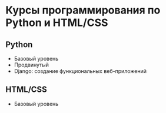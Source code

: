 Курсы программирования по Python и HTML/CSS
===================================================
Python
--------------
* Базовый уровень
* Продвинутый
* Django: создание функциональных веб-приложений

HTML/CSS
--------------
* Базовый уровень
